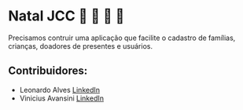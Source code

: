 # Natal JCC :santa: :deer: :christmas_tree: :gift: 
Precisamos contruir uma aplicação que facilite o cadastro de famílias, crianças, doadores de presentes e usuários.

## Contribuidores:
- Leonardo Alves [LinkedIn](https://www.linkedin.com/in/leonardofsalves/)
- Vinicius Avansini [LinkedIn](https://www.linkedin.com/in/viniciusavansini/)
